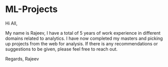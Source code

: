 # ML-Projects

Hi All,

My name is Rajeev, I have a total of 5 years of work experience in different domains related to analytics. I have now completed my masters and picking up projects from the web for analysis.
If there is any recommendations or suggestions to be given, please feel free to reach out.

Regards,
Rajeev
